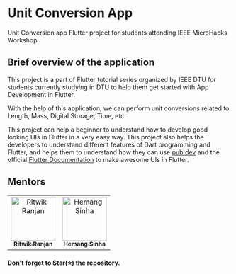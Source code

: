 # Unit Conversion App

Unit Conversion app Flutter project for students attending IEEE MicroHacks Workshop.


## Brief overview of the application

This project is a part of Flutter tutorial series organized by IEEE DTU for students currently studying in DTU to help them get started with App Development in Flutter.

With the help of this application, we can perform unit conversions related to Length, Mass, Digital Storage, Time, etc.

This project can help a beginner to understand how to develop good looking UIs in Flutter in a very easy way. This project also helps the developers to understand different features of Dart programming and Flutter, and helps them to understand how they can use [pub.dev](https://pub.dev/) and the official [Flutter Documentation](https://flutter.dev/docs) to make awesome UIs in Flutter.

## Mentors
<table>
    <tr>       
      <td align="center"><a href="https://github.com/ritwikranjan"><img src="https://avatars1.githubusercontent.com/u/44233179?s=400&v=4" width="100px;" alt="Ritwik Ranjan"/><br /><sub><b>Ritwik Ranjan</b></sub></a></td>
      <td align="center"><a href="https://github.com/hemangdtu"><img src="https://avatars2.githubusercontent.com/u/55807508?s=400&u=5a7ff8b787c153ba0ecd23e742a1f0192693d791&v=4" width="100px;" alt="Hemang Sinha"/><br /><sub><b>Hemang Sinha</b></sub></a></td>
    </tr>
</table>

#### Don't forget to Star(⭐) the repository.
